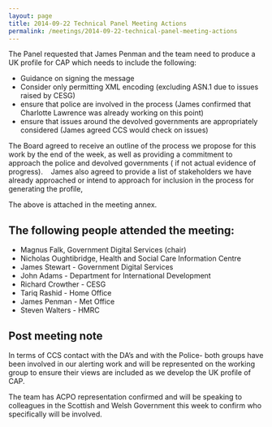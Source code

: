 ```yaml
---
layout: page
title: 2014-09-22 Technical Panel Meeting Actions
permalink: /meetings/2014-09-22-technical-panel-meeting-actions
---
```


The Panel requested that James Penman and the team need to produce a UK profile for CAP which needs to include the following:

*   Guidance on signing the message
*   Consider only permitting XML encoding (excluding ASN.1 due to issues raised by CESG)
*   ensure that police are involved in the process (James confirmed that Charlotte Lawrence was already working on this point)
*   ensure that issues around the devolved governments are appropriately considered (James agreed CCS would check on issues)

The Board agreed to receive an outline of the process we propose for this work by the end of the week, as well as providing a commitment to approach the police and devolved governments ( if not actual evidence of progress).   
James also agreed to provide a list of stakeholders we have already approached or intend to approach for inclusion in the process for generating the profile,

The above is attached in the meeting annex.

## The following people attended the meeting:

* Magnus Falk, Government Digital Services (chair)
* Nicholas Oughtibridge, Health and Social Care Information Centre
* James Stewart - Government Digital Services
* John Adams - Department for International Development
* Richard Crowther - CESG
* Tariq Rashid - Home Office
* James Penman - Met Office
* Steven Walters - HMRC


## Post meeting note

In terms of CCS contact with the DA’s and with the Police- both groups have been involved in our alerting work and will be represented on the working group to ensure their views are included as we develop the UK profile of CAP.

The team has ACPO representation confirmed and will be speaking to colleagues in the Scottish and Welsh Government this week to confirm who specifically will be involved.
